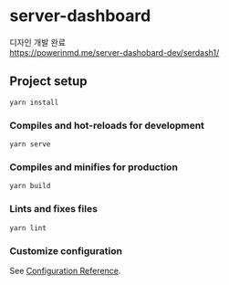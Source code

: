 # server-dashboard
디자인 개발 완료<br>
https://powerinmd.me/server-dashobard-dev/serdash1/

## Project setup
```
yarn install
```

### Compiles and hot-reloads for development
```
yarn serve
```

### Compiles and minifies for production
```
yarn build
```

### Lints and fixes files
```
yarn lint
```

### Customize configuration
See [Configuration Reference](https://cli.vuejs.org/config/).
